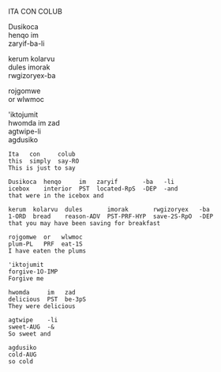 ITA CON COLUB

Dusikoca  
henqo im  
zaryif-ba-li

kerum kolarvu  
dules imorak  
rwgizoryex-ba

rojgomwe  
or wlwmoc

'iktojumit  
hwomda im zad  
agtwipe-li  
agdusiko

```
Ita   con     colub
this  simply  say-RO
This is just to say

Dusikoca  henqo     im   zaryif       -ba   -li
icebox    interior  PST  located-RpS  -DEP  -and
that were in the icebox and

kerum  kolarvu  dules       imorak       rwgizoryex   -ba
1-ORD  bread    reason-ADV  PST-PRF-HYP  save-2S-RpO  -DEP
that you may have been saving for breakfast

rojgomwe  or   wlwmoc
plum-PL   PRF  eat-1S
I have eaten the plums

'iktojumit
forgive-1O-IMP
Forgive me

hwomda     im   zad
delicious  PST  be-3pS
They were delicious

agtwipe    -li
sweet-AUG  -&
So sweet and

agdusiko
cold-AUG
so cold
```
